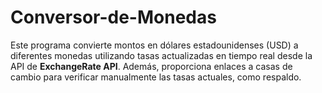 # Conversor-de-Monedas
Este programa convierte montos en dólares estadounidenses (USD) a diferentes monedas utilizando tasas actualizadas en tiempo real desde la API de **ExchangeRate API**. Además, proporciona enlaces a casas de cambio para verificar manualmente las tasas actuales, como respaldo.
